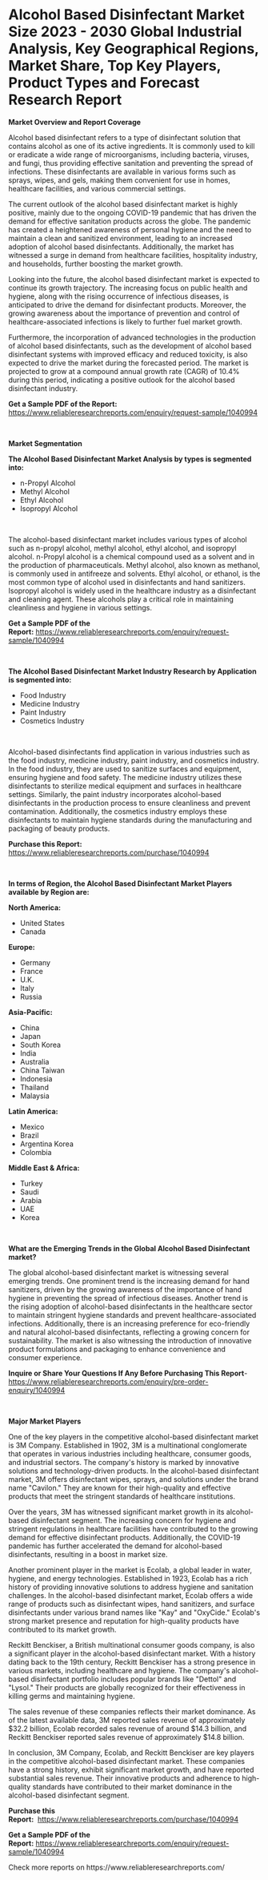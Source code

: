 <p><h1>Alcohol Based Disinfectant Market Size 2023 - 2030 Global Industrial Analysis, Key Geographical Regions, Market Share, Top Key Players, Product Types and Forecast Research Report</h1></p><p><strong>Market Overview and Report Coverage</strong></p>
<p><p>Alcohol based disinfectant refers to a type of disinfectant solution that contains alcohol as one of its active ingredients. It is commonly used to kill or eradicate a wide range of microorganisms, including bacteria, viruses, and fungi, thus providing effective sanitation and preventing the spread of infections. These disinfectants are available in various forms such as sprays, wipes, and gels, making them convenient for use in homes, healthcare facilities, and various commercial settings.</p><p>The current outlook of the alcohol based disinfectant market is highly positive, mainly due to the ongoing COVID-19 pandemic that has driven the demand for effective sanitation products across the globe. The pandemic has created a heightened awareness of personal hygiene and the need to maintain a clean and sanitized environment, leading to an increased adoption of alcohol based disinfectants. Additionally, the market has witnessed a surge in demand from healthcare facilities, hospitality industry, and households, further boosting the market growth.</p><p>Looking into the future, the alcohol based disinfectant market is expected to continue its growth trajectory. The increasing focus on public health and hygiene, along with the rising occurrence of infectious diseases, is anticipated to drive the demand for disinfectant products. Moreover, the growing awareness about the importance of prevention and control of healthcare-associated infections is likely to further fuel market growth.</p><p>Furthermore, the incorporation of advanced technologies in the production of alcohol based disinfectants, such as the development of alcohol based disinfectant systems with improved efficacy and reduced toxicity, is also expected to drive the market during the forecasted period. The market is projected to grow at a compound annual growth rate (CAGR) of 10.4% during this period, indicating a positive outlook for the alcohol based disinfectant industry.</p></p>
<p><strong>Get a Sample PDF of the Report:</strong> <a href="https://www.reliableresearchreports.com/enquiry/request-sample/1040994">https://www.reliableresearchreports.com/enquiry/request-sample/1040994</a></p>
<p>&nbsp;</p>
<p><strong>Market Segmentation</strong></p>
<p><strong>The Alcohol Based Disinfectant Market Analysis by types is segmented into:</strong></p>
<p><ul><li>n-Propyl Alcohol</li><li>Methyl Alcohol</li><li>Ethyl Alcohol</li><li>Isopropyl Alcohol</li></ul></p>
<p>&nbsp;</p>
<p><p>The alcohol-based disinfectant market includes various types of alcohol such as n-propyl alcohol, methyl alcohol, ethyl alcohol, and isopropyl alcohol. n-Propyl alcohol is a chemical compound used as a solvent and in the production of pharmaceuticals. Methyl alcohol, also known as methanol, is commonly used in antifreeze and solvents. Ethyl alcohol, or ethanol, is the most common type of alcohol used in disinfectants and hand sanitizers. Isopropyl alcohol is widely used in the healthcare industry as a disinfectant and cleaning agent. These alcohols play a critical role in maintaining cleanliness and hygiene in various settings.</p></p>
<p><strong>Get a Sample PDF of the Report:</strong>&nbsp;<a href="https://www.reliableresearchreports.com/enquiry/request-sample/1040994">https://www.reliableresearchreports.com/enquiry/request-sample/1040994</a></p>
<p>&nbsp;</p>
<p><strong>The Alcohol Based Disinfectant Market Industry Research by Application is segmented into:</strong></p>
<p><ul><li>Food Industry</li><li>Medicine Industry</li><li>Paint Industry</li><li>Cosmetics Industry</li></ul></p>
<p>&nbsp;</p>
<p><p>Alcohol-based disinfectants find application in various industries such as the food industry, medicine industry, paint industry, and cosmetics industry. In the food industry, they are used to sanitize surfaces and equipment, ensuring hygiene and food safety. The medicine industry utilizes these disinfectants to sterilize medical equipment and surfaces in healthcare settings. Similarly, the paint industry incorporates alcohol-based disinfectants in the production process to ensure cleanliness and prevent contamination. Additionally, the cosmetics industry employs these disinfectants to maintain hygiene standards during the manufacturing and packaging of beauty products.</p></p>
<p><strong>Purchase this Report:</strong>&nbsp; <a href="https://www.reliableresearchreports.com/purchase/1040994">https://www.reliableresearchreports.com/purchase/1040994</a></p>
<p>&nbsp;</p>
<p><strong>In terms of Region, the Alcohol Based Disinfectant Market Players available by Region are:</strong></p>
<p>
    <p> <strong> North America: </strong>
        <ul>
            <li>United States</li>
            <li>Canada</li>
        </ul>
        </p> 
    <p> <strong> Europe: </strong>
        <ul>
            <li>Germany</li>
            <li>France</li>
            <li>U.K.</li>
            <li>Italy</li>
            <li>Russia</li>
        </ul>
        </p> 
    <p> <strong> Asia-Pacific: </strong>
        <ul>
            <li>China</li>
            <li>Japan</li>
            <li>South Korea</li>
            <li>India</li>
            <li>Australia</li>
            <li>China Taiwan</li>
            <li>Indonesia</li>
            <li>Thailand</li>
            <li>Malaysia</li>
        </ul>
        </p> 
    <p> <strong> Latin America: </strong>
        <ul>
            <li>Mexico</li>
            <li>Brazil</li>
            <li>Argentina Korea</li>
            <li>Colombia</li>
        </ul>
        </p> 
    <p> <strong> Middle East & Africa: </strong>
        <ul>
            <li>Turkey</li>
            <li>Saudi</li>
            <li>Arabia</li>
            <li>UAE</li>
            <li>Korea</li>
        </ul>
    </p>
    </p>
<p>&nbsp;</p>
<p><strong>What are the Emerging Trends in the Global Alcohol Based Disinfectant market?</strong></p>
<p><p>The global alcohol-based disinfectant market is witnessing several emerging trends. One prominent trend is the increasing demand for hand sanitizers, driven by the growing awareness of the importance of hand hygiene in preventing the spread of infectious diseases. Another trend is the rising adoption of alcohol-based disinfectants in the healthcare sector to maintain stringent hygiene standards and prevent healthcare-associated infections. Additionally, there is an increasing preference for eco-friendly and natural alcohol-based disinfectants, reflecting a growing concern for sustainability. The market is also witnessing the introduction of innovative product formulations and packaging to enhance convenience and consumer experience.</p></p>
<p><strong>Inquire or Share Your Questions If Any Before Purchasing This Report</strong>- <a href="https://www.reliableresearchreports.com/enquiry/pre-order-enquiry/1040994">https://www.reliableresearchreports.com/enquiry/pre-order-enquiry/1040994</a></p>
<p>&nbsp;</p>
<p><strong>Major Market Players</strong></p>
<p><p>One of the key players in the competitive alcohol-based disinfectant market is 3M Company. Established in 1902, 3M is a multinational conglomerate that operates in various industries including healthcare, consumer goods, and industrial sectors. The company's history is marked by innovative solutions and technology-driven products. In the alcohol-based disinfectant market, 3M offers disinfectant wipes, sprays, and solutions under the brand name "Cavilon." They are known for their high-quality and effective products that meet the stringent standards of healthcare institutions. </p><p>Over the years, 3M has witnessed significant market growth in its alcohol-based disinfectant segment. The increasing concern for hygiene and stringent regulations in healthcare facilities have contributed to the growing demand for effective disinfectant products. Additionally, the COVID-19 pandemic has further accelerated the demand for alcohol-based disinfectants, resulting in a boost in market size.</p><p>Another prominent player in the market is Ecolab, a global leader in water, hygiene, and energy technologies. Established in 1923, Ecolab has a rich history of providing innovative solutions to address hygiene and sanitation challenges. In the alcohol-based disinfectant market, Ecolab offers a wide range of products such as disinfectant wipes, hand sanitizers, and surface disinfectants under various brand names like "Kay" and "OxyCide." Ecolab's strong market presence and reputation for high-quality products have contributed to its market growth.</p><p>Reckitt Benckiser, a British multinational consumer goods company, is also a significant player in the alcohol-based disinfectant market. With a history dating back to the 19th century, Reckitt Benckiser has a strong presence in various markets, including healthcare and hygiene. The company's alcohol-based disinfectant portfolio includes popular brands like "Dettol" and "Lysol." Their products are globally recognized for their effectiveness in killing germs and maintaining hygiene.</p><p>The sales revenue of these companies reflects their market dominance. As of the latest available data, 3M reported sales revenue of approximately $32.2 billion, Ecolab recorded sales revenue of around $14.3 billion, and Reckitt Benckiser reported sales revenue of approximately $14.8 billion.</p><p>In conclusion, 3M Company, Ecolab, and Reckitt Benckiser are key players in the competitive alcohol-based disinfectant market. These companies have a strong history, exhibit significant market growth, and have reported substantial sales revenue. Their innovative products and adherence to high-quality standards have contributed to their market dominance in the alcohol-based disinfectant segment.</p></p>
<p><strong>Purchase this Report:</strong>&nbsp;&nbsp;<a href="https://www.reliableresearchreports.com/purchase/1040994">https://www.reliableresearchreports.com/purchase/1040994</a></p>
<p></p>
<p><strong>Get a Sample PDF of the Report:</strong>&nbsp;<a href="https://www.reliableresearchreports.com/enquiry/request-sample/1040994">https://www.reliableresearchreports.com/enquiry/request-sample/1040994</a></p>
<p>Check more reports on https://www.reliableresearchreports.com/</p>